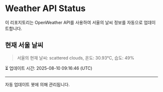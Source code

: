 
# Weather API Status

이 리포지토리는 OpenWeather API를 사용하여 서울의 날씨 정보를 자동으로 업데이트합니다.

## 현재 서울 날씨
> 서울의 현재 날씨: scattered clouds, 온도: 30.93°C, 습도: 49%

⏳ 업데이트 시간: 2025-08-10 09:16:46 (UTC)

---
자동 업데이트 봇에 의해 관리됩니다.
